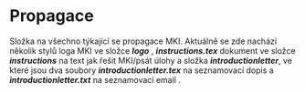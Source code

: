 # Propagace

Složka na všechno týkající se propagace MKI. Aktuálně se zde nachází několik stylů loga MKI ve složce ***logo*** , ***instructions.tex*** dokument ve složce ***instructions*** na text jak řešit MKI/psát úlohy a složka ***introductionletter***, ve které jsou dva soubory ***introductionletter.tex*** na seznamovací dopis a ***introductionletter.txt*** na seznamovací email .
